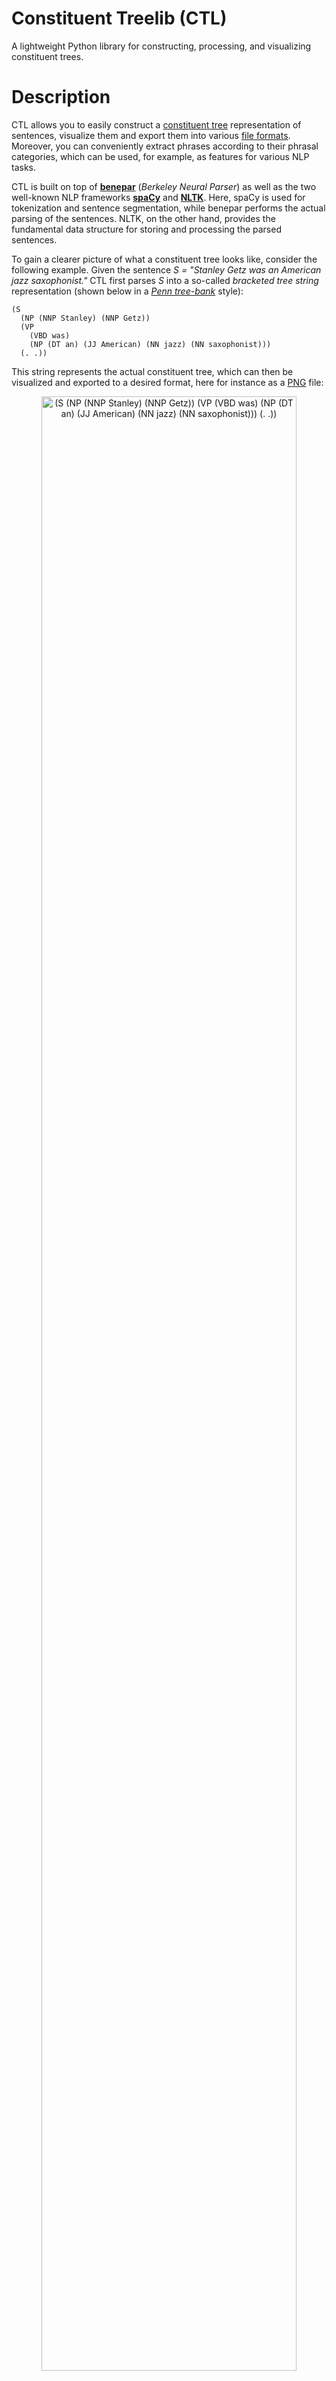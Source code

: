 # Constituent Treelib (CTL)
A lightweight Python library for constructing, processing, and visualizing constituent trees.


# Description
CTL allows you to easily construct a <a href="https://en.wikipedia.org/wiki/Constituent_(linguistics)">constituent tree</a> representation of sentences, visualize them and export them into various [file formats](#Export_visualization). Moreover, you can conveniently extract phrases according to their phrasal categories, which can be used, for example, as features for various NLP tasks. 

CTL is built on top of <a href="https://github.com/nikitakit/self-attentive-parser">**benepar**</a> (*Berkeley Neural Parser*) as well as the two well-known NLP frameworks <a href="https://spacy.io">**spaCy**</a> and <a href="https://github.com/nltk/nltk">**NLTK**</a>. Here, spaCy is used for tokenization and sentence segmentation, while benepar performs the actual parsing of the sentences. NLTK, on the other hand, provides the fundamental data structure for storing and processing the parsed sentences. 

To gain a clearer picture of what a constituent tree looks like, consider the following example. Given the sentence *S = "Stanley Getz was an American jazz saxophonist."* CTL first parses *S* into a so-called *bracketed tree string* representation (shown below in a <a href="https://catalog.ldc.upenn.edu/LDC99T42">*Penn tree-bank*</a> style):   
```
(S
  (NP (NNP Stanley) (NNP Getz))
  (VP
    (VBD was)
    (NP (DT an) (JJ American) (NN jazz) (NN saxophonist)))
  (. .))
```

This string represents the actual constituent tree, which can then be visualized and exported to a desired format, here for instance as a <a href="https://github.com/Halvani/Constituent-Treelib/blob/main/assets/images/sample_tree.png">PNG</a> file:

<center>
<div>
  <img src="https://github.com/Halvani/Constituent-Treelib/raw/main/assets/images/sample_tree.png" alt="(S
  (NP (NNP Stanley) (NNP Getz))
  (VP
    (VBD was)
    (NP (DT an) (JJ American) (NN jazz) (NN saxophonist)))
  (. .))" width=90% height=90% class="center">
</div>
<br>
</center>

This representation[^1] shows three aspects of the structure of *S*: 
- Linear order of the words and their part-of-speech: ``NNP = Stanley``, ``NNP = Getz``, ``VBD = was``, ...
- Groupings of the words and their part-of-speech into phrases: ``NP = Stanley Getz``, ``VP = was an American jazz saxophonist`` and ``NP = an American jazz saxophonist``
- Hierarchical structure of the phrases: ``S``, ``NP``, ``VP`` and ``NP``


# Applications
Constituent trees offer a wide range of applications, such as:
- Analysis and comparison of sentence structures between different languages for (computational) linguists 
- Extracting phrasal features for certain NLP tasks (e.g., <a href="https://aclanthology.org/W19-5203">Machine Translation</a>, <a href="https://ieeexplore.ieee.org/document/6693511">Information Extraction</a>, <a href="https://aclanthology.org/2020.tacl-1.22">Paraphrasing</a>, <a href="https://github.com/andreasvc/authident">Stylometry</a>, <a href="https://aclanthology.org/P12-2034">Deception Detection</a> or <a href="https://dl.acm.org/doi/10.1145/2482513.2482522">Natural Language Watermarking</a>)
- Using the resulting representations as an input to train <a href="https://distill.pub/2021/gnn-intro/">GNNs</a> for specific tasks (e.g., <a href="https://doi.org/10.1093/database/baac070">Chemical–Drug Relation Extraction</a> or <a href="https://aclanthology.org/2020.emnlp-main.322">Semantic Role Labeling</a>)


# Features
- Easy construction of constituent trees from raw (or already processed) sentences
- Multilingual (currently CTL supports [eight languages](#Available_models_and_languages))
- Convenient export of tree visualizations to various [file formats](#Export_visualization)
- Extraction of phrases according to their <a href="https://dkpro.github.io/dkpro-core/releases/2.2.0/docs/tagset-reference.html">phrasal categories</a>
- Automatic setup of the necessary NLP pipeline (loads and installs the benepar and spaCy models on demand)
- No API dependency (after downloading the models CTL can be used completely offline)
- Extensively documented source code


# No Code Demo
In case you just want to play around with CTL, there is a minimally functional <a href="https://github.com/streamlit/streamlit">Streamlit</a> application that will be gradually extended. 

To run the demo, please first install Streamlit via `pip install streamlit`. 

Afterwards, you can call the app from the command line as follows: `streamlit run ctl_app.py`


# Installation
The easiest way to install CTL is to use pip, where you can choose between (1) the PyPI[^2] repository and (2) this repository. 

1 ```pip install constituent-treelib```

2 ```pip install git+https://github.com/Halvani/constituent_treelib.git ```

The latter command will pull and install the latest commit from this repository as well as the required Python dependencies. Besides these, CTL also relies on the following two open-source tools to export the constructed constituent tree into various file formats:

1 To export the constituent tree into a PDF, the command line tool **<a href="https://wkhtmltopdf.org/downloads.html">wkhtmltopdf</a>** is required. Once downloaded and installed, the path to the wkhtmltopdf binary must be passed to the export function. 
 
2 To export the constituent tree into the file formats JPG, PNG, GIF, BMP, EPS, PSD, TIFF and YAML, the software suite **<a href="https://imagemagick.org/script/download.php#windows">ImageMagick</a>** is required.


# Quickstart
Below you can find several examples of the core functionality of CTL. More examples can be found in the <a href="https://github.com/Halvani/Constituent-Treelib/blob/main/Constituent_TreeLib_Quickstart.ipynb">jupyter notebook demo</a>. 


## Creating an NLP pipeline
To instantiate a ``ConstituentTree`` object, CTL requires a spaCy-based NLP pipeline that incorporates a benepar component. Although you can set up this pipeline yourself, it is recommended (and more convenient) to let CTL do it for you automatically via the ``create_pipeline()`` method. Given the desired [language](#Available_models_and_languages), this method creates the NLP pipeline and also downloads[^3] the corresponding spaCy and benepar models, if requested. The following code shows an example of this: 
```python
from constituent_treelib import ConstituentTree, BracketedTree

language = ConstituentTree.Language.English
spacy_model_size = ConstituentTree.SpacyModelSize.Medium

nlp = ConstituentTree.create_pipeline(language, spacy_model_size, download_models = True)
 
>>> ✔ Download and installation successful
>>> You can now load the package via spacy.load('en_core_web_md')

>>> [nltk_data] Downloading package benepar_en3 to
>>> [nltk_data] [..] \nltk_data...
>>> [nltk_data] Unzipping models\benepar_en3.zip.
```

## Define a sentence
Next, we instantiate a ``ConstituentTree`` object and pass it the created NLP pipeline along with a sentence to parse, e.g. the memorable quote *"You must construct additional pylons!"*[^4]. Rather than a raw sentence, ``ConstituentTree`` also accepts an already parsed sentence wrapped as a BracketedTree object, or alternatively in the form of an NLTK tree. The following example illustrates all three options:  
```python
from nltk import Tree

# Raw sentence
sentence = 'You must construct additional pylons!'

# Parsed sentence wrapped as a BracketedTree object
bracketed_tree_string = '(S (NP (PRP You)) (VP (MD must) (VP (VB construct) (NP (JJ additional) (NNS pylons)))) (. !))'
sentence = BracketedTree(bracketed_tree_string)

# Parsed sentence in the form of an NLTK tree
sentence = Tree('S', [Tree('NP', [Tree('PRP', ['You'])]), Tree('VP', [Tree('MD', ['must']), Tree('VP', [Tree('VB', ['construct']), Tree('NP', [Tree('JJ', ['additional']), Tree('NNS', ['pylons'])])])]), Tree('.', ['!'])])

tree = ConstituentTree(sentence, nlp)
```

## Extract phrases
Once we have created ``tree``, we can now extract phrases according to given <a href="https://dkpro.github.io/dkpro-core/releases/2.2.0/docs/tagset-reference.html">phrasal categories</a> e.g., verb phrases:  
```python
phrases = tree.extract_all_phrases()
print(phrases)

>>> {'S': ['You must construct additional pylons !'],
>>>  'VP': ['must construct additional pylons', 'construct additional pylons'],
>>>  'NP': ['additional pylons']}

# Only verb phrases..
print(phrases['VP'])

>>> ['must construct additional pylons', 'construct additional pylons']
```

As can be seen here, the second verb phrase is contained in the former. To avoid this, we can instruct the method to disregard nested phrases:  
```python
non_nested_phrases = tree.extract_all_phrases(avoid_nested_phrases=True)
print(non_nested_phrases['VP'])

>>> ['must construct additional pylons']
```


<a name="Export_visualization"></a>
## Export the tree
CTL offers you the possibility to export the constructed constituent tree into various file formats, which are listed below. Most of these formats result in a visualization of the tree, while the remaining file formats are used for data exchange. 

| Extension | Description | Output |
| --- | --- | --- |
| **PDF** | *Portable Document Format* | Vector graphic|
| **SVG** | *Scalable Vector Graphics* | Vector graphic|
| **EPS** | *Encapsulated PostScript* | Vector graphic|
| **JPG** | *Joint Photographic Experts Group* | Raster image|
| **PNG** | *Portable Network Graphics* | Raster image|
| **GIF** | *Graphics Interchange Format* | Raster image|
| **BMP** | *Bitmap* | Raster image|
| **PSD** | *Photoshop Document* | Raster image|
| **TIFF** | *Tagged Image File Format* | Raster image|
| **JSON** | *JavaScript Object Notation* | Data exchange format |
| **YAML** | *Yet Another Markup Language* | Data exchange format |
| **TXT** | *Plain-Text* | Pretty-print text visualization|
| **TEX** | *LaTeX-Document* | LaTeX-typesetting |

The following example shows an export of the tree into a PDF file:

```python
tree.export_tree(destination_filepath='my_tree.pdf', verbose=True)

>>> PDF - file successfully saved to: my_tree.pdf
```

In the case of raster/vector images, CTL automatically removes unnecessary margins with respect to the resulting visualizations. This is particularly useful if the visualizations are to be used in papers. An additional possibility to save space is to shrink the tree by removing internal postag nodes. This can be accomplished as follows: 

```python
tree_compact = ConstituentTree(sentence, nlp, remove_postag_nodes=True) 
```
 
As a result, the tree height can be reduced from 5 levels to 4:

![(S (NP You) (VP must (VP construct (NP additional pylons))) !)](assets/images/compact_tree.png)
 

<a name="Available_models_and_languages"></a>
## Available models and languages
CTL currently supports eight languages: English, German, French, Polish, Hungarian, Swedish, Chinese and Korean. The performance of the respective models can be looked up in the <a href="https://github.com/nikitakit/self-attentive-parser#available-models">benepar repository</a>. 


# License
The code and the <a href="https://github.com/Halvani/Constituent-Treelib/blob/main/Constituent_TreeLib_Quickstart.ipynb">jupyter notebook demo</a> of CTL are released under the MIT License. See <a href="https://github.com/Halvani/constituent_treelib/blob/main/LICENSE">LICENSE</a> for further details.


# Citation
If you find this repository helpful, feel free to cite it in your paper or project: 
```bibtex
@software{Halvani_Constituent_Treelib_-_2023,
author = {Halvani, Oren},
doi = {10.5281/zenodo.7542311},
month = {1},
title = {{Constituent Treelib - A Lightweight Python Library for Constructing, Processing, and Visualizing Constituent Trees.}},
url = {https://github.com/Halvani/constituent-treelib},
version = {0.0.4},
year = {2023}
}
```
Please also give credit to the authors of benepar and <a href="https://github.com/nikitakit/self-attentive-parser#citation">cite their work</a>.


[^1]: Note, if you are not familiar with the bracket labels of constituent trees, 
have a look at the following <a href="https://gist.github.com/nlothian/9240750">Gist</a> 
or alternatively <a href="http://surdeanu.cs.arizona.edu/mihai/teaching/ista555-fall13/readings/PennTreebankConstituents.html">this website</a>. 

[^2]: It's recommended to install CTL from <a href="https://pypi.org">PyPI</a> (*Python Package Index*). However, if you want to benefit from the latest update of CTL, you should use this repository instead, since I will only update PyPi at irregular intervals. 

[^3]: After the models have been downloaded, they are cached so that there are no redundant downloads when the method is called again. However, loading and initializing the spaCy and benepar models can take a while, so it makes sense to invoke the ``create_pipeline()`` method only once if you want to process multiple sentences.

[^4]: https://knowyourmeme.com/memes/you-must-construct-additional-pylons